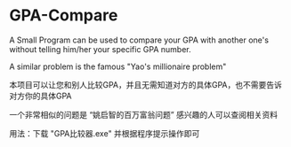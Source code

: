 # GPA-Compare
A Small Program can be used to compare your GPA with another one's without telling him/her your specific GPA number.

A similar problem is the famous "Yao's millionaire problem"

本项目可以让您和别人比较GPA，并且无需知道对方的具体GPA，也不需要告诉对方你的具体GPA

一个非常相似的问题是 “姚启智的百万富翁问题” 感兴趣的人可以查阅相关资料

用法：下载 "GPA比较器.exe" 并根据程序提示操作即可
